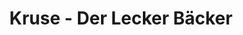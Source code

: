 ---
title: "Kruse - Der Lecker Bäcker"
url: /lueneburg/kruse-der-lecker-baecker-an-der-muenze/
shop: Bäckerei
---